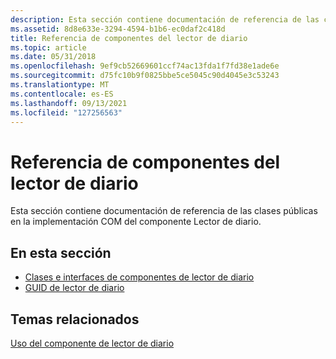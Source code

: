 ```yaml
---
description: Esta sección contiene documentación de referencia de las clases públicas, interfaces y GUID en la implementación COM del componente Lector de diario.
ms.assetid: 8d8e633e-3294-4594-b1b6-ec0daf2c418d
title: Referencia de componentes del lector de diario
ms.topic: article
ms.date: 05/31/2018
ms.openlocfilehash: 9ef9cb52669601ccf74ac13fda1f7fd38e1ade6e
ms.sourcegitcommit: d75fc10b9f0825bbe5ce5045c90d4045e3c53243
ms.translationtype: MT
ms.contentlocale: es-ES
ms.lasthandoff: 09/13/2021
ms.locfileid: "127256563"
---
```

# <a name="journal-reader-component-reference"></a>Referencia de componentes del lector de diario

Esta sección contiene documentación de referencia de las clases públicas en la implementación COM del componente Lector de diario.

## <a name="in-this-section"></a>En esta sección

-   [Clases e interfaces de componentes de lector de diario](journal-reader-component-classes-and-interfaces.md)
-   [GUID de lector de diario](journal-reader-guids.md)

## <a name="related-topics"></a>Temas relacionados

<dl> <dt>

[Uso del componente de lector de diario](using-the-journal-reader-component.md)
</dt> </dl>

 

 



